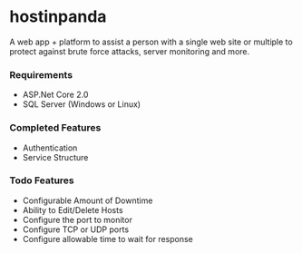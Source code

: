 # hostinpanda
A web app + platform to assist a person with a single web site or multiple to protect against brute force attacks, server monitoring and more.

### Requirements 
- ASP.Net Core 2.0
- SQL Server (Windows or Linux)

### Completed Features
- Authentication
- Service Structure

### Todo Features
- Configurable Amount of Downtime
- Ability to Edit/Delete Hosts
- Configure the port to monitor
- Configure TCP or UDP ports
- Configure allowable time to wait for response
